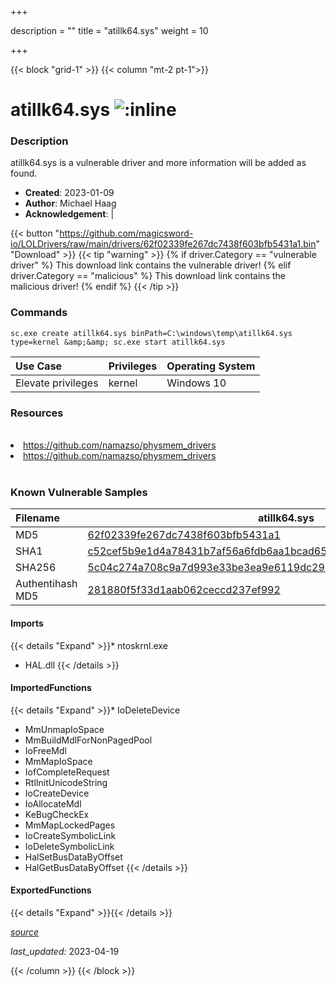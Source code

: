 +++

description = ""
title = "atillk64.sys"
weight = 10

+++


{{< block "grid-1" >}}
{{< column "mt-2 pt-1">}}


# atillk64.sys ![:inline](/images/twitter_verified.png) 


### Description

atillk64.sys is a vulnerable driver and more information will be added as found.

- **Created**: 2023-01-09
- **Author**: Michael Haag
- **Acknowledgement**:  | [](https://twitter.com/)

{{< button "https://github.com/magicsword-io/LOLDrivers/raw/main/drivers/62f02339fe267dc7438f603bfb5431a1.bin" "Download" >}}
{{< tip "warning" >}}
{% if driver.Category == "vulnerable driver" %}
This download link contains the vulnerable driver!
{% elif driver.Category == "malicious" %}
This download link contains the malicious driver!
{% endif %}
{{< /tip >}}

### Commands

```
sc.exe create atillk64.sys binPath=C:\windows\temp\atillk64.sys type=kernel &amp;&amp; sc.exe start atillk64.sys
```

| Use Case | Privileges | Operating System | 
|:---- | ---- | ---- |
| Elevate privileges | kernel | Windows 10 |

### Resources
<br>
<li><a href=" https://github.com/namazso/physmem_drivers"> https://github.com/namazso/physmem_drivers</a></li>
<li><a href="https://github.com/namazso/physmem_drivers">https://github.com/namazso/physmem_drivers</a></li>
<br>

### Known Vulnerable Samples

| Filename | atillk64.sys |
|:---- | ---- | 
| MD5 | <a href="https://www.virustotal.com/gui/file/62f02339fe267dc7438f603bfb5431a1">62f02339fe267dc7438f603bfb5431a1</a> |
| SHA1 | <a href="https://www.virustotal.com/gui/file/c52cef5b9e1d4a78431b7af56a6fdb6aa1bcad65">c52cef5b9e1d4a78431b7af56a6fdb6aa1bcad65</a> |
| SHA256 | <a href="https://www.virustotal.com/gui/file/5c04c274a708c9a7d993e33be3ea9e6119dc29527a767410dbaf93996f87369a">5c04c274a708c9a7d993e33be3ea9e6119dc29527a767410dbaf93996f87369a</a> |
| Authentihash MD5 | <a href="https://www.virustotal.com/gui/search/authentihash%253A281880f5f33d1aab062ceccd237ef992">281880f5f33d1aab062ceccd237ef992</a> || Authentihash SHA1 | <a href="https://www.virustotal.com/gui/search/authentihash%253Ae8e533d9e8df018648ccbafbd6081507f5c0f41a">e8e533d9e8df018648ccbafbd6081507f5c0f41a</a> || Authentihash SHA256 | <a href="https://www.virustotal.com/gui/search/authentihash%253A126719d008d106b7100ae47ed47666c1334701bd7ddb32d5b8e84048f258700f">126719d008d106b7100ae47ed47666c1334701bd7ddb32d5b8e84048f258700f</a> || Publisher | &#34;ATI Technologies, Inc&#34; || Signature | ATI Technologies, Inc, VeriSign Class 3 Code Signing 2004 CA, VeriSign Class 3 Public Primary CA   || Company | ATI Technologies Inc. || Description | ATI Diagnostics Hardware Abstraction Sys || Product | ATI Diagnostics || OriginalFilename | atillk64.sys |
#### Imports
{{< details "Expand" >}}* ntoskrnl.exe
* HAL.dll
{{< /details >}}
#### ImportedFunctions
{{< details "Expand" >}}* IoDeleteDevice
* MmUnmapIoSpace
* MmBuildMdlForNonPagedPool
* IoFreeMdl
* MmMapIoSpace
* IofCompleteRequest
* RtlInitUnicodeString
* IoCreateDevice
* IoAllocateMdl
* KeBugCheckEx
* MmMapLockedPages
* IoCreateSymbolicLink
* IoDeleteSymbolicLink
* HalSetBusDataByOffset
* HalGetBusDataByOffset
{{< /details >}}
#### ExportedFunctions
{{< details "Expand" >}}{{< /details >}}



[*source*](https://github.com/magicsword-io/LOLDrivers/tree/main/yaml/atillk64.yaml)

*last_updated:* 2023-04-19








{{< /column >}}
{{< /block >}}

